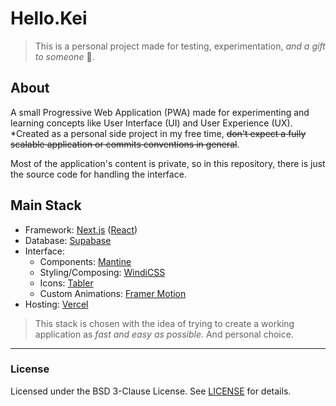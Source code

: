 # Hello.Kei

> This is a personal project made for testing, experimentation, _and a gift to
> someone_ :black_heart:.

## About

A small Progressive Web Application (PWA) made for experimenting and learning
concepts like User Interface (UI) and User Experience (UX). \*Created as a personal
side project in my free time, ~~don't expect a fully scalable application or
commits conventions in general~~.

Most of the application's content is private, so in this repository, there is just
the source code for handling the interface.

## Main Stack

- Framework: [Next.js](https://nextjs.org) ([React](https://reactjs.org))
- Database: [Supabase](https://supabase.io)
- Interface:
  - Components: [Mantine](https://mantine.dev)
  - Styling/Composing: [WindiCSS](https://windicss.org)
  - Icons: [Tabler](https://tabler-icons.io)
  - Custom Animations: [Framer Motion](https://framer.com/motion/)
- Hosting: [Vercel](https://vercel.com)

> This stack is chosen with the idea of trying to create a working application as 
> _fast and easy as possible_. And personal choice.

---

### License

Licensed under the BSD 3-Clause License. See [LICENSE](LICENSE) for details.

